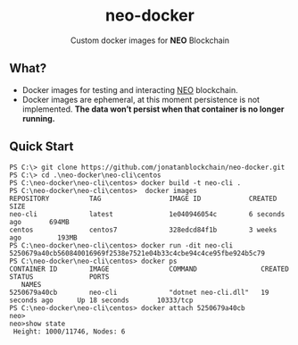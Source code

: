 <h1 align="center">neo-docker</h1>

<p align="center">
  Custom docker images for <b>NEO</b> Blockchain
</p>

## What?

- Docker images for testing and interacting [NEO](http://neo.org/) blockchain.
- Docker images are ephemeral, at this moment persistence is not implemented. **The data won’t persist when that container is no longer running.**

## Quick Start

```
PS C:\> git clone https://github.com/jonatanblockchain/neo-docker.git
PS C:\> cd .\neo-docker\neo-cli\centos
PS C:\neo-docker\neo-cli\centos> docker build -t neo-cli .
PS C:\neo-docker\neo-cli\centos>  docker images
REPOSITORY          TAG                 IMAGE ID            CREATED             SIZE
neo-cli             latest              1e040946054c        6 seconds ago       694MB
centos              centos7             328edcd84f1b        3 weeks ago         193MB
PS C:\neo-docker\neo-cli\centos> docker run -dit neo-cli
5250679a40cb560840016969f2538e7521e04b33c4cbe94c4ce95fbe924b5c79
PS C:\neo-docker\neo-cli\centos> docker ps
CONTAINER ID        IMAGE               COMMAND                CREATED             STATUS              PORTS
   NAMES
5250679a40cb        neo-cli             "dotnet neo-cli.dll"   19 seconds ago      Up 18 seconds       10333/tcp
PS C:\neo-docker\neo-cli\centos> docker attach 5250679a40cb
neo>
neo>show state
 Height: 1000/11746, Nodes: 6
```

